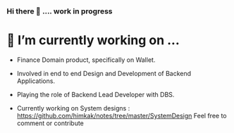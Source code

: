 ### Hi there 👋 .... work in progress

# 🔭 I’m currently working on ... 
- Finance Domain product, specifically on Wallet.
- Involved in end to end Design and Development of Backend Applications.
- Playing the role of Backend Lead Developer with DBS.

- Currently working on System designs : https://github.com/himkak/notes/tree/master/SystemDesign 
Feel free to comment or contribute
<!--
**himkak/himkak** is a ✨ _special_ ✨ repository because its `README.md` (this file) appears on your GitHub profile.

Here are some ideas to get you started:



- 🌱 I’m currently learning ...
- 👯 I’m looking to collaborate on ...
- 🤔 I’m looking for help with ...
- 💬 Ask me about ...
- 📫 How to reach me: ...
- 😄 Pronouns: ...
- ⚡ Fun fact: ...
-->

